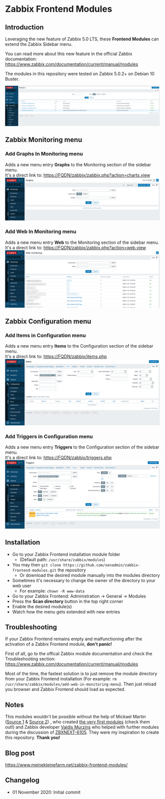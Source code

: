 # Zabbix Frontend Modules

## Introduction

Leveraging the new feature of Zabbix 5.0 LTS, these **Frontend Modules** can extend the Zabbix Sidebar menu.

You can read more about this new feature in the official Zabbix documentation: <https://www.zabbix.com/documentation/current/manual/modules>

The modules in this repository were tested on Zabbix 5.0.2+ on Debian 10 Buster.

![Frontend modules](screenshots/frontend_modules01.png)

## Zabbix Monitoring menu

### Add Graphs In Monitoring menu

Adds a new menu entry **Graphs** to the Monitoring section of the sidebar menu.  
It's a direct link to: <https://FQDN/zabbix/zabbix.php?action=charts.view>
![Graphs](screenshots/graphs01.png)

### Add Web In Monitoring menu

Adds a new menu entry **Web** to the Monitoring section of the sidebar menu.  
It's a direct link to: <https://FQDN/zabbix/zabbix.php?action=web.view>
![Graphs](screenshots/web01.png)

## Zabbix Configuration menu

### Add Items in Configuration menu

Adds a new menu entry **Items** to the Configuration section of the sidebar menu.  
It's a direct link to: <https://FQDN/zabbix/items.php>
![Graphs](screenshots/items01.png)

### Add Triggers in Configuration menu

Adds a new menu entry **Triggers** to the Configuration section of the sidebar menu.  
It's a direct link to: <https://FQDN/zabbix/triggers.php>
![Graphs](screenshots/triggers01.png)

## Installation

- Go to your Zabbix Frontend installation module folder
  - (Default path: `/usr/share/zabbix/modules`)
- You may then `git clone https://github.com/xenadmin/zabbix-frontend-modules.git` the repository
  - Or download the desired module manually into the modules directory
- Sometimes it's necessary to change the owner of the directory to your web user
  - For example: `chown -R www-data`
- Go to your Zabbix Frontend: Administration -> General -> Modules
- Press the **Scan directory** button in the top right corner
- Enable the desired module(s)
- Watch how the menu gets extended with new entries

## Troubleshooting

If your Zabbix Frontend remains empty and malfunctioning after the activation of a Zabbix Frontend module, **don't panic!**

First of all, go to the offical Zabbix module documentation and check the Troubleshooting section:
<https://www.zabbix.com/documentation/current/manual/modules>

Most of the time, the fastest solution is to just remove the module directory from your Zabbix Frontend installation (For example: `rm /usr/share/zabbix/modules/add-web-in-monitoring-menu`). Then just reload you browser and Zabbix Frontend should load as expected.

## Notes

This modules wouldn't be possible without the help of Mickael Martin ([Source 1](https://framagit.org/Mickael-Martin) & [Source 2](https://support.zabbix.com/secure/ViewProfile.jspa?name=mma)) , who created [the very first modules](https://framagit.org/zabbix-modules) (check them out!) and Zabbix developer [Valdis Murzins](https://support.zabbix.com/secure/ViewProfile.jspa?name=vmurzins) who helped with further modules during the discussion of [ZBXNEXT-6105](https://support.zabbix.com/browse/ZBXNEXT-6105). They were my inspiration to create this repository. **Thank you!**

## Blog post

<https://www.meinekleinefarm.net/zabbix-frontend-modules/>

## Changelog

- 01 November 2020: Initial commit
